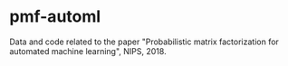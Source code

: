 # pmf-automl
Data and code related to the paper "Probabilistic matrix factorization for automated machine learning", NIPS, 2018.
